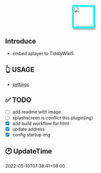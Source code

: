 <div style="text-align: center;">
<img src="https://cdn.jsdelivr.net/gh/oeyoews/img/music-notes.png" style="border-radius: 5px; border: 5px solid cyan; box-shadow: 1px 5px 5px #0000004d;width:64px;" />
</div>

## Introduce

* embed aplayer to TiddlyWiki5

## 👆 USAGE

* [settings](https://twms.vercel.app/#%24%3A%2Fplugins%2Foeyoews%2FTwm%2Fsettings)

## ✅ TODO

* [ ] add readme with image
* [ ] splashscreen is conflict this plugin(ing)
* [x] add build workflow for html
* [x] update address
* [x] config startup img

## 🕐 UpdateTime

2022-05-10T07:38:41+08:00
